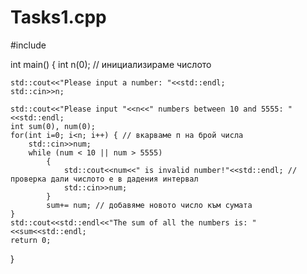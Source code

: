 # Tasks1.cpp
#include<iostream>

int main() {
    int n(0); // инициализираме числото

    std::cout<<"Please input a number: "<<std::endl;
    std::cin>>n;

    std::cout<<"Please input "<<n<<" numbers between 10 and 5555: "<<std::endl;
    int sum(0), num(0);
    for(int i=0; i<n; i++) { // вкарваме п на брой числа
        std::cin>>num;
        while (num < 10 || num > 5555)
            {
                std::cout<<num<<" is invalid number!"<<std::endl; // проверка дали числото е в дадения интервал
                std::cin>>num;
            }
            sum+= num; // добавяме новото число към сумата
    }
    std::cout<<std::endl<<"The sum of all the numbers is: "<<sum<<std::endl;
    return 0;
}
